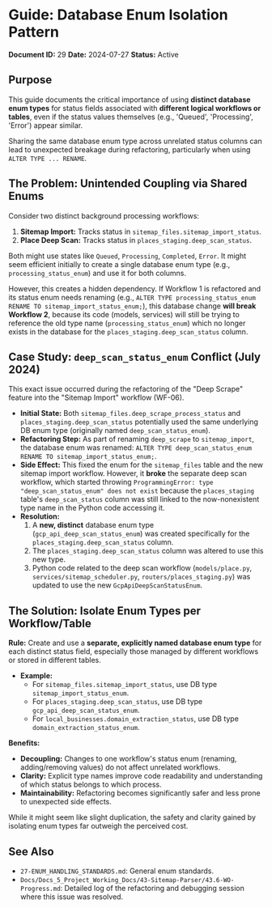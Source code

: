 # Guide: Database Enum Isolation Pattern

**Document ID:** 29
**Date:** 2024-07-27
**Status:** Active

## Purpose

This guide documents the critical importance of using **distinct database enum types** for status fields associated with **different logical workflows or tables**, even if the status values themselves (e.g., 'Queued', 'Processing', 'Error') appear similar.

Sharing the same database enum type across unrelated status columns can lead to unexpected breakage during refactoring, particularly when using `ALTER TYPE ... RENAME`.

## The Problem: Unintended Coupling via Shared Enums

Consider two distinct background processing workflows:

1.  **Sitemap Import:** Tracks status in `sitemap_files.sitemap_import_status`.
2.  **Place Deep Scan:** Tracks status in `places_staging.deep_scan_status`.

Both might use states like `Queued`, `Processing`, `Completed`, `Error`. It might seem efficient initially to create a single database enum type (e.g., `processing_status_enum`) and use it for both columns.

However, this creates a hidden dependency. If Workflow 1 is refactored and its status enum needs renaming (e.g., `ALTER TYPE processing_status_enum RENAME TO sitemap_import_status_enum;`), this database change **will break Workflow 2**, because its code (models, services) will still be trying to reference the old type name (`processing_status_enum`) which no longer exists in the database for the `places_staging.deep_scan_status` column.

## Case Study: `deep_scan_status_enum` Conflict (July 2024)

This exact issue occurred during the refactoring of the "Deep Scrape" feature into the "Sitemap Import" workflow (WF-06).

- **Initial State:** Both `sitemap_files.deep_scrape_process_status` and `places_staging.deep_scan_status` potentially used the same underlying DB enum type (originally named `deep_scan_status_enum`).
- **Refactoring Step:** As part of renaming `deep_scrape` to `sitemap_import`, the database enum was renamed: `ALTER TYPE deep_scan_status_enum RENAME TO sitemap_import_status_enum;`.
- **Side Effect:** This fixed the enum for the `sitemap_files` table and the new sitemap import workflow. However, it **broke** the separate deep scan workflow, which started throwing `ProgrammingError: type "deep_scan_status_enum" does not exist` because the `places_staging` table's `deep_scan_status` column was still linked to the now-nonexistent type name in the Python code accessing it.
- **Resolution:**
  1.  A **new, distinct** database enum type (`gcp_api_deep_scan_status_enum`) was created specifically for the `places_staging.deep_scan_status` column.
  2.  The `places_staging.deep_scan_status` column was altered to use this new type.
  3.  Python code related to the deep scan workflow (`models/place.py`, `services/sitemap_scheduler.py`, `routers/places_staging.py`) was updated to use the new `GcpApiDeepScanStatusEnum`.

## The Solution: Isolate Enum Types per Workflow/Table

**Rule:** Create and use a **separate, explicitly named database enum type** for each distinct status field, especially those managed by different workflows or stored in different tables.

- **Example:**
  - For `sitemap_files.sitemap_import_status`, use DB type `sitemap_import_status_enum`.
  - For `places_staging.deep_scan_status`, use DB type `gcp_api_deep_scan_status_enum`.
  - For `local_businesses.domain_extraction_status`, use DB type `domain_extraction_status_enum`.

**Benefits:**

- **Decoupling:** Changes to one workflow's status enum (renaming, adding/removing values) do not affect unrelated workflows.
- **Clarity:** Explicit type names improve code readability and understanding of which status belongs to which process.
- **Maintainability:** Refactoring becomes significantly safer and less prone to unexpected side effects.

While it might seem like slight duplication, the safety and clarity gained by isolating enum types far outweigh the perceived cost.

## See Also

- `27-ENUM_HANDLING_STANDARDS.md`: General enum standards.
- `Docs/Docs_5_Project_Working_Docs/43-Sitemap-Parser/43.6-WO-Progress.md`: Detailed log of the refactoring and debugging session where this issue was resolved.
